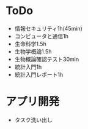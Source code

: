 # ToDo
- 情報セキュリティ1h(45min)
- コンピュータと通信1h
- 生命科学1.5h
- 生物学概論1.5h
- 生物概論確認テスト30min
- 統計入門1h
- 統計入門レポート1h

# アプリ開発
- タスク洗い出し
